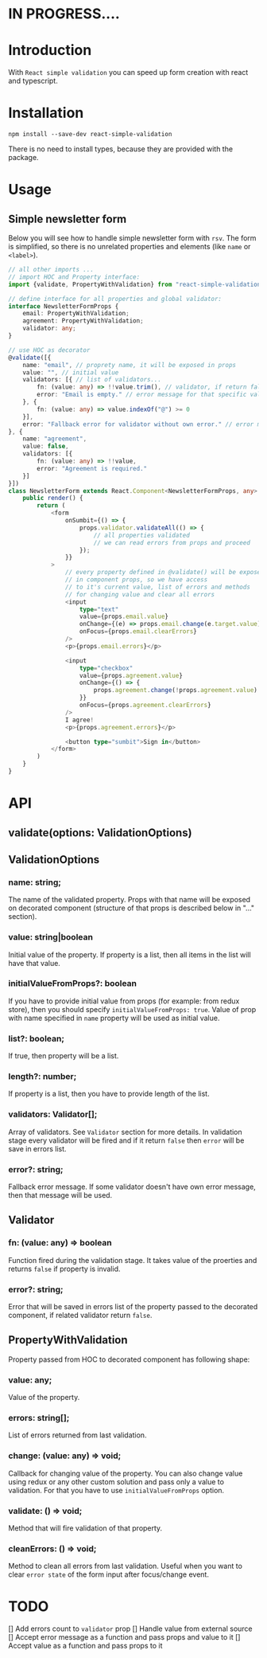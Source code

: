 # IN PROGRESS....

# Introduction

With `React simple validation` you can speed up form creation with react
and typescript.

# Installation

`npm install --save-dev react-simple-validation`

There is no need to install types, because they are provided with the package.

# Usage

## Simple newsletter form

Below you will see how to handle simple newsletter form with `rsv`. The form
is simplified, so there is no unrelated properties and elements (like `name` or
`<label>`).

```typescript
// all other imports ...
// import HOC and Property interface:
import {validate, PropertyWithValidation} from "react-simple-validation";

// define interface for all properties and global validator:
interface NewsletterFormProps {
    email: PropertyWithValidation;
    agreement: PropertyWithValidation;
    validator: any;
}

// use HOC as decorator
@validate([{
    name: "email", // proprety name, it will be exposed in props
    value: "", // initial value
    validators: [{ // list of validators...
        fn: (value: any) => !!value.trim(), // validator, if return false - field is invalid
        error: "Email is empty." // error message for that specific validator
    }, {
        fn: (value: any) => value.indexOf("@") >= 0
    }],
    error: "Fallback error for validator without own error." // error message used if validator hasn't own error message defined
}, {
    name: "agreement",
    value: false,
    validators: [{
        fn: (value: any) => !!value,
        error: "Agreement is required."
    }]
}])
class NewsletterForm extends React.Component<NewsletterFormProps, any> {
    public render() {
        return (
            <form 
                onSumbit={() => {
                    props.validator.validateAll(() => {
                        // all properties validated
                        // we can read errors from props and proceed
                    });
                }}
            >
                // every property defined in @validate() will be exposed
                // in component props, so we have access
                // to it's current value, list of errors and methods
                // for changing value and clear all errors
                <input
                    type="text"
                    value={props.email.value}
                    onChange={(e) => props.email.change(e.target.value)}
                    onFocus={props.email.clearErrors}
                />
                <p>{props.email.errors}</p>

                <input
                    type="checkbox"
                    value={props.agreement.value}
                    onChange={() => {
                        props.agreement.change(!props.agreement.value)
                    }}
                    onFocus={props.agreement.clearErrors}
                />
                I agree!
                <p>{props.agreement.errors}</p>

                <button type="sumbit">Sign in</button>
            </form>
        )
    }
}
```

# API

## validate(options: ValidationOptions)

## ValidationOptions

### name: string;
The name of the validated property. Props with that name will be exposed on decorated component (structure of that props is described below in "..." section).

### value: string|boolean
Initial value of the property. If property is a list, then all items in the list will have that value.

### initialValueFromProps?: boolean
If you have to provide initial value from props (for example: from redux store), then you should specify `initialValueFromProps: true`. Value of prop with name specified in `name` property will be used as initial value.

### list?: boolean;
If true, then property will be a list.

### length?: number;
If property is a list, then you have to provide length of the list.

### validators: Validator[];
Array of validators. See `Validator` section for more details. In validation stage
every validator will be fired and if it return `false` then `error` will be save in errors list.

### error?: string;
Fallback error message. If some validator doesn't have own error message, then that message will be used.

## Validator

### fn: (value: any) => boolean
Function fired during the validation stage. It takes value of the proerties and returns `false` if property is invalid.

### error?: string;
Error that will be saved in errors list of the property passed to the decorated component, if related validator return `false`.

## PropertyWithValidation
Property passed from HOC to decorated component has following shape:

### value: any;
Value of the property.

### errors: string[];
List of errors returned from last validation.

### change: (value: any) => void;
Callback for changing value of the property. You can also change value using redux or any other custom solution and pass only a value to validation. For that you have to use `initialValueFromProps` option.

### validate: () => void;
Method that will fire validation of that property.

### cleanErrors: () => void;
Method to clean all errors from last validation. Useful when you want to clear `error state` of the form input after focus/change event.

# TODO

[] Add errors count to `validator` prop
[] Handle value from external source
[] Accept error message as a function and pass props and value to it
[] Accept value as a function and pass props to it
